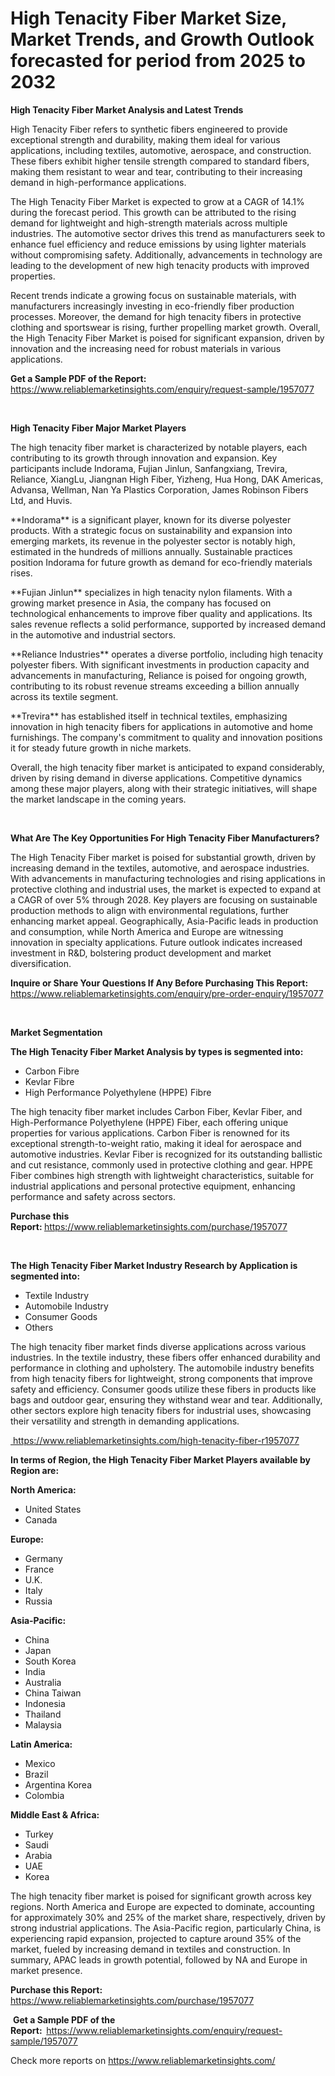 <p><h1>High Tenacity Fiber Market Size, Market Trends, and Growth Outlook forecasted for period from 2025 to 2032</h1></p><p><strong>High Tenacity Fiber Market Analysis and Latest Trends</strong></p>
<p><p>High Tenacity Fiber refers to synthetic fibers engineered to provide exceptional strength and durability, making them ideal for various applications, including textiles, automotive, aerospace, and construction. These fibers exhibit higher tensile strength compared to standard fibers, making them resistant to wear and tear, contributing to their increasing demand in high-performance applications.</p><p>The High Tenacity Fiber Market is expected to grow at a CAGR of 14.1% during the forecast period. This growth can be attributed to the rising demand for lightweight and high-strength materials across multiple industries. The automotive sector drives this trend as manufacturers seek to enhance fuel efficiency and reduce emissions by using lighter materials without compromising safety. Additionally, advancements in technology are leading to the development of new high tenacity products with improved properties.</p><p>Recent trends indicate a growing focus on sustainable materials, with manufacturers increasingly investing in eco-friendly fiber production processes. Moreover, the demand for high tenacity fibers in protective clothing and sportswear is rising, further propelling market growth. Overall, the High Tenacity Fiber Market is poised for significant expansion, driven by innovation and the increasing need for robust materials in various applications.</p></p>
<p><strong>Get a Sample PDF of the Report:&nbsp;</strong> <a href="https://www.reliablemarketinsights.com/enquiry/request-sample/1957077?utm_campaign=3517&utm_medium=2&utm_source=Github&utm_content=ia&utm_term=01042025&utm_id=high-tenacity-fiber">https://www.reliablemarketinsights.com/enquiry/request-sample/1957077</a></p>
<p>&nbsp;</p>
<p><strong>High Tenacity Fiber Major Market Players</strong></p>
<p><p>The high tenacity fiber market is characterized by notable players, each contributing to its growth through innovation and expansion. Key participants include Indorama, Fujian Jinlun, Sanfangxiang, Trevira, Reliance, XiangLu, Jiangnan High Fiber, Yizheng, Hua Hong, DAK Americas, Advansa, Wellman, Nan Ya Plastics Corporation, James Robinson Fibers Ltd, and Huvis.</p><p>**Indorama** is a significant player, known for its diverse polyester products. With a strategic focus on sustainability and expansion into emerging markets, its revenue in the polyester sector is notably high, estimated in the hundreds of millions annually. Sustainable practices position Indorama for future growth as demand for eco-friendly materials rises.</p><p>**Fujian Jinlun** specializes in high tenacity nylon filaments. With a growing market presence in Asia, the company has focused on technological enhancements to improve fiber quality and applications. Its sales revenue reflects a solid performance, supported by increased demand in the automotive and industrial sectors.</p><p>**Reliance Industries** operates a diverse portfolio, including high tenacity polyester fibers. With significant investments in production capacity and advancements in manufacturing, Reliance is poised for ongoing growth, contributing to its robust revenue streams exceeding a billion annually across its textile segment.</p><p>**Trevira** has established itself in technical textiles, emphasizing innovation in high tenacity fibers for applications in automotive and home furnishings. The company's commitment to quality and innovation positions it for steady future growth in niche markets.</p><p>Overall, the high tenacity fiber market is anticipated to expand considerably, driven by rising demand in diverse applications. Competitive dynamics among these major players, along with their strategic initiatives, will shape the market landscape in the coming years.</p></p>
<p>&nbsp;</p>
<p><strong>What Are The Key Opportunities For High Tenacity Fiber Manufacturers?</strong></p>
<p><p>The High Tenacity Fiber market is poised for substantial growth, driven by increasing demand in the textiles, automotive, and aerospace industries. With advancements in manufacturing technologies and rising applications in protective clothing and industrial uses, the market is expected to expand at a CAGR of over 5% through 2028. Key players are focusing on sustainable production methods to align with environmental regulations, further enhancing market appeal. Geographically, Asia-Pacific leads in production and consumption, while North America and Europe are witnessing innovation in specialty applications. Future outlook indicates increased investment in R&D, bolstering product development and market diversification.</p></p>
<p><strong>Inquire or Share Your Questions If Any Before Purchasing This Report:</strong> <a href="https://www.reliablemarketinsights.com/enquiry/pre-order-enquiry/1957077?utm_campaign=3517&utm_medium=2&utm_source=Github&utm_content=ia&utm_term=01042025&utm_id=high-tenacity-fiber">https://www.reliablemarketinsights.com/enquiry/pre-order-enquiry/1957077</a></p>
<p>&nbsp;</p>
<p><strong>Market Segmentation</strong></p>
<p><strong>The High Tenacity Fiber Market Analysis by types is segmented into:</strong></p>
<p><ul><li>Carbon Fibre</li><li>Kevlar Fibre</li><li>High Performance Polyethylene (HPPE) Fibre</li></ul></p>
<p><p>The high tenacity fiber market includes Carbon Fiber, Kevlar Fiber, and High-Performance Polyethylene (HPPE) Fiber, each offering unique properties for various applications. Carbon Fiber is renowned for its exceptional strength-to-weight ratio, making it ideal for aerospace and automotive industries. Kevlar Fiber is recognized for its outstanding ballistic and cut resistance, commonly used in protective clothing and gear. HPPE Fiber combines high strength with lightweight characteristics, suitable for industrial applications and personal protective equipment, enhancing performance and safety across sectors.</p></p>
<p><strong>Purchase this Report:&nbsp;</strong><a href="https://www.reliablemarketinsights.com/purchase/1957077?utm_campaign=3517&utm_medium=2&utm_source=Github&utm_content=ia&utm_term=01042025&utm_id=high-tenacity-fiber">https://www.reliablemarketinsights.com/purchase/1957077</a></p>
<p>&nbsp;</p>
<p><strong>The High Tenacity Fiber Market Industry Research by Application is segmented into:</strong></p>
<p><ul><li>Textile Industry</li><li>Automobile Industry</li><li>Consumer Goods</li><li>Others</li></ul></p>
<p><p>The high tenacity fiber market finds diverse applications across various industries. In the textile industry, these fibers offer enhanced durability and performance in clothing and upholstery. The automobile industry benefits from high tenacity fibers for lightweight, strong components that improve safety and efficiency. Consumer goods utilize these fibers in products like bags and outdoor gear, ensuring they withstand wear and tear. Additionally, other sectors explore high tenacity fibers for industrial uses, showcasing their versatility and strength in demanding applications.</p></p>
<p><a href="https://www.reliablemarketinsights.com/high-tenacity-fiber-r1957077?utm_campaign=3517&utm_medium=2&utm_source=Github&utm_content=ia&utm_term=01042025&utm_id=high-tenacity-fiber">&nbsp;https://www.reliablemarketinsights.com/high-tenacity-fiber-r1957077</a></p>
<p><strong>In terms of Region, the High Tenacity Fiber Market Players available by Region are:</strong></p>
<p>
    <p> <strong> North America: </strong>
        <ul>
            <li>United States</li>
            <li>Canada</li>
        </ul>
        </p> 
    <p> <strong> Europe: </strong>
        <ul>
            <li>Germany</li>
            <li>France</li>
            <li>U.K.</li>
            <li>Italy</li>
            <li>Russia</li>
        </ul>
        </p> 
    <p> <strong> Asia-Pacific: </strong>
        <ul>
            <li>China</li>
            <li>Japan</li>
            <li>South Korea</li>
            <li>India</li>
            <li>Australia</li>
            <li>China Taiwan</li>
            <li>Indonesia</li>
            <li>Thailand</li>
            <li>Malaysia</li>
        </ul>
        </p> 
    <p> <strong> Latin America: </strong>
        <ul>
            <li>Mexico</li>
            <li>Brazil</li>
            <li>Argentina Korea</li>
            <li>Colombia</li>
        </ul>
        </p> 
    <p> <strong> Middle East & Africa: </strong>
        <ul>
            <li>Turkey</li>
            <li>Saudi</li>
            <li>Arabia</li>
            <li>UAE</li>
            <li>Korea</li>
        </ul>
    </p>
    </p>
<p><p>The high tenacity fiber market is poised for significant growth across key regions. North America and Europe are expected to dominate, accounting for approximately 30% and 25% of the market share, respectively, driven by strong industrial applications. The Asia-Pacific region, particularly China, is experiencing rapid expansion, projected to capture around 35% of the market, fueled by increasing demand in textiles and construction. In summary, APAC leads in growth potential, followed by NA and Europe in market presence.</p></p>
<p><strong>Purchase this Report: </strong><a href="https://www.reliablemarketinsights.com/purchase/1957077?utm_campaign=3517&utm_medium=2&utm_source=Github&utm_content=ia&utm_term=01042025&utm_id=high-tenacity-fiber">https://www.reliablemarketinsights.com/purchase/1957077</a></p>
<p>&nbsp;<strong>Get a Sample PDF of the Report:&nbsp;&nbsp;</strong><a href="https://www.reliablemarketinsights.com/enquiry/request-sample/1957077?utm_campaign=3517&utm_medium=2&utm_source=Github&utm_content=ia&utm_term=01042025&utm_id=high-tenacity-fiber">https://www.reliablemarketinsights.com/enquiry/request-sample/1957077</a></p>
<p><strong></strong></p>
<p>Check more reports on <a href="https://www.reliablemarketinsights.com/?utm_campaign=3517&utm_medium=2&utm_source=Github&utm_content=ia&utm_term=01042025&utm_id=high-tenacity-fiber">https://www.reliablemarketinsights.com/</a></p>
